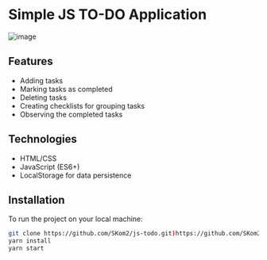 # Simple JS TO-DO Application 

![image](https://github.com/SKom2/js-todo/assets/103752057/cc100aad-b4d5-481c-a2e6-f7cacdc29d89)

## Features

- Adding tasks
- Marking tasks as completed
- Deleting tasks
- Creating checklists for grouping tasks
- Observing the completed tasks

## Technologies

- HTML/CSS
- JavaScript (ES6+)
- LocalStorage for data persistence

## Installation

To run the project on your local machine:

```bash
git clone https://github.com/SKom2/js-todo.git)https://github.com/SKom2/js-todo.git
yarn install
yarn start
